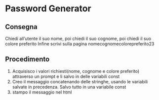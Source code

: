 Password Generator
===
## Consegna
Chiedi all’utente il suo nome,
poi chiedi il suo cognome,
poi chiedi il suo colore preferito
Infine scrivi sulla pagina nomecognomecolorepreferito23
## Procedimento
1. Acquisisco i valori richiesti(nome, cognome e colore preferito) attraverso un prompt e li salvo in delle variabili const
1. Creo il messaggio concatenando delle stringhe, usando le variabili salvate in precedenza. Salvo tutto in una variabile const
1. stampo il messaggio nel html